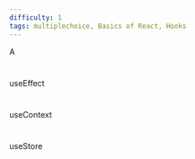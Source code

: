 ```yaml
---
difficulty: 1
tags: multiplechoice, Basics of React, Hooks
---
```


A

#

useEffect

#

useContext

#

useStore

